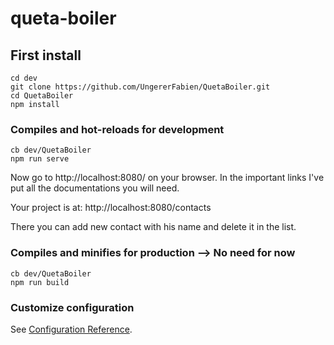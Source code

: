 # queta-boiler

## First install
```
cd dev
git clone https://github.com/UngererFabien/QuetaBoiler.git
cd QuetaBoiler
npm install
```

### Compiles and hot-reloads for development
```
cb dev/QuetaBoiler
npm run serve
```

Now go to http://localhost:8080/ on your browser. In the important links I've put all the documentations you will need.

Your project is at: http://localhost:8080/contacts

There you can add new contact with his name and delete it in the list.

### Compiles and minifies for production --> No need for now
```
cb dev/QuetaBoiler
npm run build
```

### Customize configuration
See [Configuration Reference](https://cli.vuejs.org/config/).
